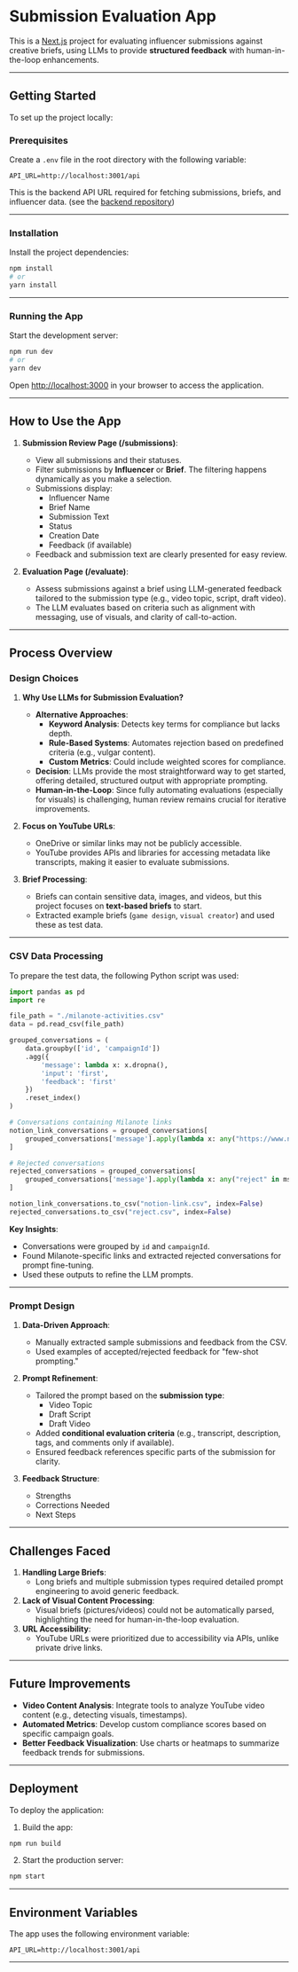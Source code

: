 # Submission Evaluation App

This is a [Next.js](https://nextjs.org) project for evaluating influencer submissions against creative briefs, using LLMs to provide **structured feedback** with human-in-the-loop enhancements.

---

## Getting Started

To set up the project locally:

### Prerequisites

Create a `.env` file in the root directory with the following variable:

```plaintext
API_URL=http://localhost:3001/api
```

This is the backend API URL required for fetching submissions, briefs, and influencer data. (see the [backend repository]())

---

### Installation

Install the project dependencies:

```bash
npm install
# or
yarn install
```

---

### Running the App

Start the development server:

```bash
npm run dev
# or
yarn dev
```

Open [http://localhost:3000](http://localhost:3000) in your browser to access the application.

---

## How to Use the App

1. **Submission Review Page (/submissions)**:
   - View all submissions and their statuses.
   - Filter submissions by **Influencer** or **Brief**. The filtering happens dynamically as you make a selection.
   - Submissions display:
     - Influencer Name
     - Brief Name
     - Submission Text
     - Status
     - Creation Date
     - Feedback (if available)
   - Feedback and submission text are clearly presented for easy review.

2. **Evaluation Page (/evaluate)**:
   - Assess submissions against a brief using LLM-generated feedback tailored to the submission type (e.g., video topic, script, draft video).
   - The LLM evaluates based on criteria such as alignment with messaging, use of visuals, and clarity of call-to-action.

---

## Process Overview

### **Design Choices**

1. **Why Use LLMs for Submission Evaluation?**  
   - **Alternative Approaches**:
     - **Keyword Analysis**: Detects key terms for compliance but lacks depth.
     - **Rule-Based Systems**: Automates rejection based on predefined criteria (e.g., vulgar content).
     - **Custom Metrics**: Could include weighted scores for compliance.  
   - **Decision**: LLMs provide the most straightforward way to get started, offering detailed, structured output with appropriate prompting.  
   - **Human-in-the-Loop**: Since fully automating evaluations (especially for visuals) is challenging, human review remains crucial for iterative improvements.

2. **Focus on YouTube URLs**:  
   - OneDrive or similar links may not be publicly accessible.  
   - YouTube provides APIs and libraries for accessing metadata like transcripts, making it easier to evaluate submissions.

3. **Brief Processing**:  
   - Briefs can contain sensitive data, images, and videos, but this project focuses on **text-based briefs** to start.  
   - Extracted example briefs (`game design`, `visual creator`) and used these as test data.

---

### **CSV Data Processing**

To prepare the test data, the following Python script was used:

```python
import pandas as pd
import re

file_path = "./milanote-activities.csv"
data = pd.read_csv(file_path)

grouped_conversations = (
    data.groupby(['id', 'campaignId'])
    .agg({
        'message': lambda x: x.dropna(),
        'input': 'first',
        'feedback': 'first'
    })
    .reset_index()
)

# Conversations containing Milanote links
notion_link_conversations = grouped_conversations[
    grouped_conversations['message'].apply(lambda x: any("https://www.notion.so/milanote" in msg for msg in x))
]

# Rejected conversations
rejected_conversations = grouped_conversations[
    grouped_conversations['message'].apply(lambda x: any("reject" in msg.lower() for msg in x))
]

notion_link_conversations.to_csv("notion-link.csv", index=False)
rejected_conversations.to_csv("reject.csv", index=False)
```

**Key Insights**:  
- Conversations were grouped by `id` and `campaignId`.  
- Found Milanote-specific links and extracted rejected conversations for prompt fine-tuning.  
- Used these outputs to refine the LLM prompts.

---

### **Prompt Design**

1. **Data-Driven Approach**:  
   - Manually extracted sample submissions and feedback from the CSV.  
   - Used examples of accepted/rejected feedback for "few-shot prompting."  

2. **Prompt Refinement**:
   - Tailored the prompt based on the **submission type**:
     - Video Topic
     - Draft Script
     - Draft Video  
   - Added **conditional evaluation criteria** (e.g., transcript, description, tags, and comments only if available).  
   - Ensured feedback references specific parts of the submission for clarity.

3. **Feedback Structure**:  
   - Strengths  
   - Corrections Needed  
   - Next Steps

---

## Challenges Faced

1. **Handling Large Briefs**:  
   - Long briefs and multiple submission types required detailed prompt engineering to avoid generic feedback.  
2. **Lack of Visual Content Processing**:  
   - Visual briefs (pictures/videos) could not be automatically parsed, highlighting the need for human-in-the-loop evaluation.  
3. **URL Accessibility**:  
   - YouTube URLs were prioritized due to accessibility via APIs, unlike private drive links.

---

## Future Improvements

- **Video Content Analysis**: Integrate tools to analyze YouTube video content (e.g., detecting visuals, timestamps).
- **Automated Metrics**: Develop custom compliance scores based on specific campaign goals.
- **Better Feedback Visualization**: Use charts or heatmaps to summarize feedback trends for submissions.

---

## Deployment

To deploy the application:

1. Build the app:

```bash
npm run build
```

2. Start the production server:

```bash
npm start
```

---

## Environment Variables

The app uses the following environment variable:

```plaintext
API_URL=http://localhost:3001/api
```

---
